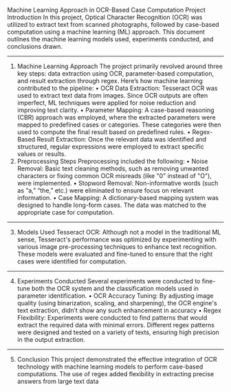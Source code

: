 Machine Learning Approach in OCR-Based Case Computation Project
Introduction
In this project, Optical Character Recognition (OCR) was utilized to extract text from scanned photographs, followed by case-based computation using a machine learning (ML) approach. 	This document outlines the machine learning models used, experiments conducted, and conclusions drawn.
________________________________________
1. Machine Learning Approach
The project primarily revolved around three key steps: data extraction using OCR, parameter-based computation, and result extraction through regex. Here’s how machine learning contributed to the pipeline:
•	OCR Data Extraction: Tesseract OCR was used to extract text data from images. Since OCR outputs are often imperfect, ML techniques were applied for noise reduction and improving text clarity.
•	Parameter Mapping: A case-based reasoning (CBR) approach was employed, where the extracted parameters were mapped to predefined cases or categories. These categories were then used to compute the final result based on predefined rules.
•	Regex-Based Result Extraction: Once the relevant data was identified and structured, regular expressions were employed to extract specific values or results.
2. Preprocessing Steps
Preprocessing included the following:
•	Noise Removal: Basic text cleaning methods, such as removing unwanted characters or fixing common OCR misreads (like "0" instead of "O"), were implemented.
•	Stopword Removal: Non-informative words (such as “a,” “the,” etc.) were eliminated to ensure focus on relevant information.
•	Case Mapping: A dictionary-based mapping system was designed to handle long-form cases. The data was matched to the appropriate case for computation.
________________________________________
3. Models Used
Tesseract OCR: Although not a model in the traditional ML sense, Tesseract's performance was optimized by experimenting with various image pre-processing techniques to enhance text recognition.
These models were evaluated and fine-tuned to ensure that the right cases were identified for computation.
________________________________________
4. Experiments Conducted
Several experiments were conducted to fine-tune both the OCR system and the classification models used in parameter identification.
•	OCR Accuracy Tuning: By adjusting image quality (using binarization, scaling, and sharpening), the OCR engine's text extraction, didn’t show any such enhancement in accuracy
•	Regex Flexibility: Experiments were conducted to find patterns that would extract the required data with minimal errors. Different regex patterns were designed and tested on a variety of texts, ensuring high precision in the output extraction.
________________________________________
5. Conclusion
This project demonstrated the effective integration of OCR technology with machine learning models to perform case-based computations. The use of regex added flexibility in extracting precise answers from large text data
